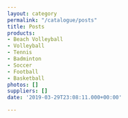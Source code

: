 ```yaml
---
layout: category
permalink: "/catalogue/posts"
title: Posts
products:
- Beach Volleyball
- Volleyball
- Tennis
- Badminton
- Soccer
- Football
- Basketball
photos: []
suppliers: []
date: '2019-03-29T23:08:11.000+00:00'

---
```

